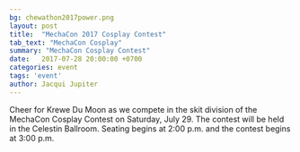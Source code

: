 ```yaml
---
bg: chewathon2017power.png
layout: post
title:  "MechaCon 2017 Cosplay Contest"
tab_text: "MechaCon Cosplay"
summary: "MechaCon Cosplay Contest"
date:   2017-07-28 20:00:00 +0700
categories: event
tags: 'event'
author: Jacqui Jupiter
---
```


Cheer for Krewe Du Moon as we compete in the skit division of the MechaCon Cosplay Contest on Saturday, July 29. The contest will be held in the Celestin Ballroom. Seating begins at 2:00 p.m. and the contest begins at 3:00 p.m.
